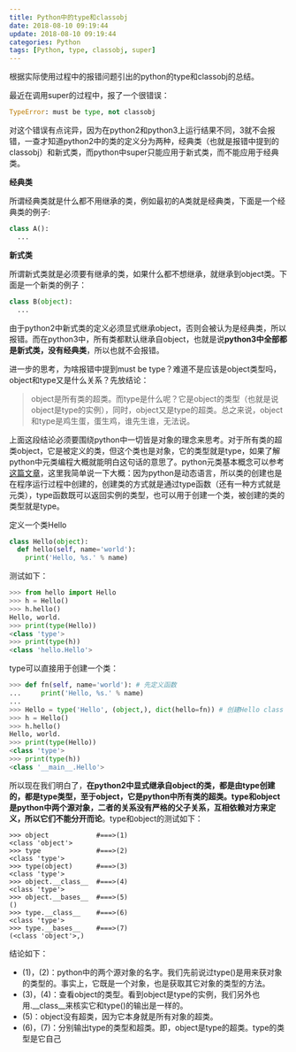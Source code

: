 ```yaml
---
title: Python中的type和classobj
date: 2018-08-10 09:19:44
update: 2018-08-10 09:19:44
categories: Python
tags: [Python, type, classobj, super]
---
```


根据实际使用过程中的报错问题引出的python的type和classobj的总结。

<!--more-->

最近在调用super的过程中，报了一个很错误：

```python
TypeError: must be type, not classobj
```

对这个错误有点诧异，因为在python2和python3上运行结果不同，3就不会报错，一查才知道python2中的类的定义分为两种，经典类（也就是报错中提到的classobj）和新式类，而python中super只能应用于新式类，而不能应用于经典类。

**经典类**

所谓经典类就是什么都不用继承的类，例如最初的A类就是经典类，下面是一个经典类的例子:

```python
class A():
  ...
```

**新式类**

所谓新式类就是必须要有继承的类，如果什么都不想继承，就继承到object类。下面是一个新类的例子：

```python
class B(object):
  ...
```

由于python2中新式类的定义必须显式继承object，否则会被认为是经典类，所以报错。而在python3中，所有类都默认继承自object，也就是说**python3中全部都是新式类，没有经典类**，所以也就不会报错。

进一步的思考，为啥报错中提到must be type？难道不是应该是object类型吗，object和type又是什么关系？先放结论：

> object是所有类的超类。而type是什么呢？它是object的类型（也就是说object是type的实例），同时，object又是type的超类。总之来说，object和type是鸡生蛋，蛋生鸡，谁先生谁，无法说。

上面这段结论必须要围绕python中一切皆是对象的理念来思考。对于所有类的超类object，它是被定义的类，但这个类也是对象，它的类型就是type，如果了解python中元类编程大概就能明白这句话的意思了。python元类基本概念可以参考[这篇文章](https://www.liaoxuefeng.com/wiki/0014316089557264a6b348958f449949df42a6d3a2e542c000/0014319106919344c4ef8b1e04c48778bb45796e0335839000)，这里我简单说一下大概：因为python是动态语言，所以类的创建也是在程序运行过程中创建的，创建类的方式就是通过type函数（还有一种方式就是元类），type函数既可以返回实例的类型，也可以用于创建一个类，被创建的类的类型就是type。

定义一个类Hello

```python
class Hello(object):
  def hello(self, name='world'):
    print('Hello, %s.' % name)
```

测试如下：

```python
>>> from hello import Hello
>>> h = Hello()
>>> h.hello()
Hello, world.
>>> print(type(Hello))
<class 'type'>
>>> print(type(h))
<class 'hello.Hello'>
```

type可以直接用于创建一个类：

```python
>>> def fn(self, name='world'): # 先定义函数
...     print('Hello, %s.' % name)
...
>>> Hello = type('Hello', (object,), dict(hello=fn)) # 创建Hello class
>>> h = Hello()
>>> h.hello()
Hello, world.
>>> print(type(Hello))
<class 'type'>
>>> print(type(h))
<class '__main__.Hello'>
```

所以现在我们明白了，**在python2中显式继承自object的类，都是由type创建的，都是type类型，至于object，它是python中所有类的超类。type和object是python中两个源对象，二者的关系没有严格的父子关系，互相依赖对方来定义，所以它们不能分开而论**。type和object的测试如下：

```
>>> object            #===>(1)
<class 'object'>
>>> type              #===>(2)
<class 'type'>
>>> type(object)      #===>(3)
<class 'type'>
>>> object.__class__  #===>(4)
<class 'type'>
>>> object.__bases__  #===>(5)
()
>>> type.__class__    #===>(6)
<class 'type'>
>>> type.__bases__    #===>(7)
(<class 'object'>,)
```

结论如下：

* (1)，(2)：python中的两个源对象的名字。我们先前说过type()是用来获对象的类型的。事实上，它既是一个对象，也是获取其它对象的类型的方法。
* (3)，(4)：查看object的类型。看到object是type的实例，我们另外也用.__class__来核实它和type()的输出是一样的。
* (5)：object没有超类，因为它本身就是所有对象的超类。
* (6)，(7)：分别输出type的类型和超类。即，object是type的超类。type的类型是它自己
